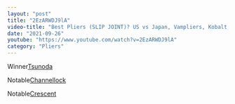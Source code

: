 ```yaml
---
layout: "post"
title: "2EzARWDJ9lA"
video-title: "Best Pliers (SLIP JOINT)? US vs Japan, Vampliers, Kobalt, Irwin, Stanley, Tekton, Martin"
date: "2021-09-26"
youtube: "https://www.youtube.com/watch?v=2EzARWDJ9lA"
category: "Pliers"
---
```

<div class="space-y-1"><p><span class="inline-flex items-center justify-center px-2 py-1 mr-2 text-sm font-semibold leading-none text-red-50 bg-red-600 rounded-full">Winner</span><a class="text-gray-900 hover:text-red-600 border-b-2 border-gray-200 hover:border-red-600 hover: hover:no-underline" target="_blank" href="https://amzn.to/3i9oghZ">Tsunoda</a><br></p><p><span class="inline-flex items-center justify-center px-2 py-1 mr-2 text-sm font-semibold leading-none bg-white hover:bg-gray-100 text-gray-400 border border-gray-200 rounded-full">Notable</span><a class="text-gray-900 hover:text-red-600 border-b-2 border-gray-200 hover:border-red-600 hover: hover:no-underline" target="_blank" href="https://amzn.to/39FDBSN">Channellock</a><br></p><p><span class="inline-flex items-center justify-center px-2 py-1 mr-2 text-sm font-semibold leading-none bg-white hover:bg-gray-100 text-gray-400 border border-gray-200 rounded-full">Notable</span><a class="text-gray-900 hover:text-red-600 border-b-2 border-gray-200 hover:border-red-600 hover: hover:no-underline" target="_blank" href="https://amzn.to/2ZnMXAK">Crescent</a><br></p></div>